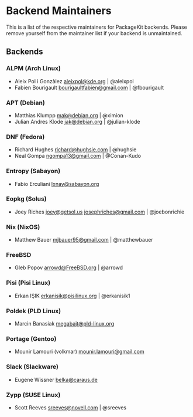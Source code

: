 # Backend Maintainers

This is a list of the respective maintainers for PackageKit backends.
Please remove yourself from the maintainer list if your backend is unmaintained.

## Backends

### ALPM (Arch Linux)
 * Aleix Pol i Gonzàlez <aleixpol@kde.org> | @aleixpol
 * Fabien Bourigault <bourigaultfabien@gmail.com> | @fbourigault

### APT (Debian)
 * Matthias Klumpp <mak@debian.org> | @ximion
 * Julian Andres Klode <jak@debian.org> | @julian-klode

### DNF (Fedora)
 * Richard Hughes <richard@hughsie.com> | @hughsie
 * Neal Gompa <ngompa13@gmail.com> | @Conan-Kudo

### Entropy (Sabayon)
 * Fabio Erculiani <lxnay@sabayon.org>

### Eopkg (Solus)
 * Joey Riches <joey@getsol.us> <josephriches@gmail.com> | @joebonrichie

### Nix (NixOS)
 * Matthew Bauer <mjbauer95@gmail.com> | @matthewbauer

### FreeBSD
 * Gleb Popov <arrowd@FreeBSD.org> | @arrowd

### Pisi (Pisi Linux)
 * Erkan IŞIK <erkanisik@pisilinux.org> | @erkanisik1

### Poldek (PLD Linux)
 * Marcin Banasiak <megabajt@pld-linux.org>

### Portage (Gentoo)
 * Mounir Lamouri (volkmar) <mounir.lamouri@gmail.com>

### Slack (Slackware)
 * Eugene Wissner <belka@caraus.de>

### Zypp (SUSE Linux)
 * Scott Reeves <sreeves@novell.com> | @sreeves
